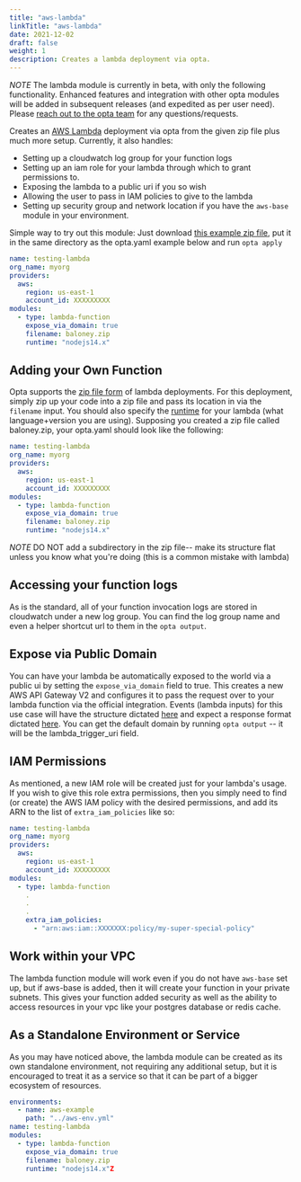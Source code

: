 ```yaml
---
title: "aws-lambda"
linkTitle: "aws-lambda"
date: 2021-12-02
draft: false
weight: 1
description: Creates a lambda deployment via opta.
---
```


*NOTE* The lambda module is currently in beta, with only the following functionality. Enhanced features and integration 
with other opta modules will be added in subsequent releases (and expedited as per user need). Please 
[reach out to the opta team](https://slack.opta.dev/) for any questions/requests.

Creates an [AWS Lambda](https://docs.aws.amazon.com/lambda/index.html) deployment via opta from the given zip file plus 
much more setup. Currently, it also handles:

* Setting up a cloudwatch log group for your function logs
* Setting up an iam role for your lambda through which to grant permissions to.
* Exposing the lambda to a public uri if you so wish
* Allowing the user to pass in IAM policies to give to the lambda
* Setting up security group and network location if you have the `aws-base` module in your environment.

Simple way to try out this module: Just download [this example zip file](https://gist.github.com/juandiegopalomino/7400f836107459f3099c02e58d2d6897/raw/5c0b4cbbbf1d8a470f16c09d53e6ed68e59e06bd/baloney.zip), 
put it in the same directory as the opta.yaml example below and run `opta apply`
```yaml
name: testing-lambda
org_name: myorg
providers:
  aws:
    region: us-east-1
    account_id: XXXXXXXXX
modules:
  - type: lambda-function
    expose_via_domain: true
    filename: baloney.zip
    runtime: "nodejs14.x"
```

## Adding your Own Function
Opta supports the [zip file form](https://docs.aws.amazon.com/lambda/latest/dg/configuration-function-zip.html) of 
lambda deployments. For this deployment, simply zip up your code into a zip file and pass its location in via the
`filename` input. You should also specify the [runtime](https://docs.aws.amazon.com/lambda/latest/dg/lambda-runtimes.html) 
for your lambda (what language+version you are using). Supposing you created a zip file called baloney.zip, your opta.yaml
should look like the following:

```yaml
name: testing-lambda
org_name: myorg
providers:
  aws:
    region: us-east-1
    account_id: XXXXXXXXX
modules:
  - type: lambda-function
    expose_via_domain: true
    filename: baloney.zip
    runtime: "nodejs14.x"
```

*NOTE* DO NOT add a subdirectory in the zip file-- make its structure flat unless you know what you're doing (this is
a common mistake with lambda)

## Accessing your function logs
As is the standard, all of your function invocation logs are stored in cloudwatch under a new log group. You can
find the log group name and even a helper shortcut url to them in the `opta output`.

## Expose via Public Domain
You can have your lambda be automatically exposed to the world via a public ui by setting the `expose_via_domain` field
to true. This creates a new AWS API Gateway V2 and configures it to pass the request over to your lambda function via
the official integration. Events (lambda inputs) for this use case will have the structure dictated 
[here](https://docs.aws.amazon.com/lambda/latest/dg/services-apigateway.html#apigateway-example-event) and expect
a response format dictated [here](https://docs.aws.amazon.com/lambda/latest/dg/services-apigateway.html#apigateway-types-transforms).
You can get the default domain by running `opta output` -- it will be the lambda_trigger_uri field.

## IAM Permissions
As mentioned, a new IAM role will be created just for your lambda's usage. If you wish to give this role extra permissions,
then you simply need to find (or create) the AWS IAM policy with the desired permissions, and add its ARN to the list of
`extra_iam_policies` like so:

```yaml
name: testing-lambda
org_name: myorg
providers:
  aws:
    region: us-east-1
    account_id: XXXXXXXXX
modules:
  - type: lambda-function
    .
    .
    .
    extra_iam_policies:
      - "arn:aws:iam::XXXXXXX:policy/my-super-special-policy"
```

## Work within your VPC
The lambda function module will work even if you do not have `aws-base` set up, but if aws-base is added, then it will
create your function in your private subnets. This gives your function added security as well as the ability to access
resources in your vpc like your postgres database or redis cache.

## As a Standalone Environment or Service
As you may have noticed above, the lambda module can be created as its own standalone environment, not requiring any
additional setup, but it is encouraged to treat it as a service so that it can be part of a bigger ecosystem of resources.

```yaml
environments:
  - name: aws-example
    path: "../aws-env.yml"
name: testing-lambda
modules:
  - type: lambda-function
    expose_via_domain: true
    filename: baloney.zip
    runtime: "nodejs14.x"Z
```